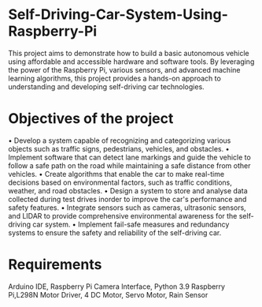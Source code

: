 # Self-Driving-Car-System-Using-Raspberry-Pi
This project aims to demonstrate how to build a basic autonomous vehicle using affordable and accessible hardware and software tools. By leveraging the power of the Raspberry Pi, various sensors, and advanced machine learning algorithms, this project provides a hands-on approach to understanding and developing self-driving car technologies.
# Objectives of the project
•	Develop a system capable of recognizing and categorizing various objects such as traffic signs, pedestrians, vehicles, and obstacles.
•	Implement software that can detect lane markings and guide the vehicle to follow a safe path on the road while maintaining a safe distance from other vehicles.
•	Create algorithms that enable the car to make real-time decisions based on environmental factors, such as traffic conditions, weather, and road obstacles.
•	Design a system to store and analyse data collected during test drives inorder to improve the car's performance and safety features.
•	Integrate sensors such as cameras, ultrasonic sensors, and LIDAR to provide comprehensive environmental awareness for the self-driving car system.
•	Implement fail-safe measures and redundancy systems to ensure the safety and reliability of the self-driving car.
# Requirements
Arduino IDE, Raspberry Pi Camera Interface, Python 3.9 
Raspberry Pi,L298N Motor Driver, 4 DC Motor, Servo Motor, Rain Sensor 
